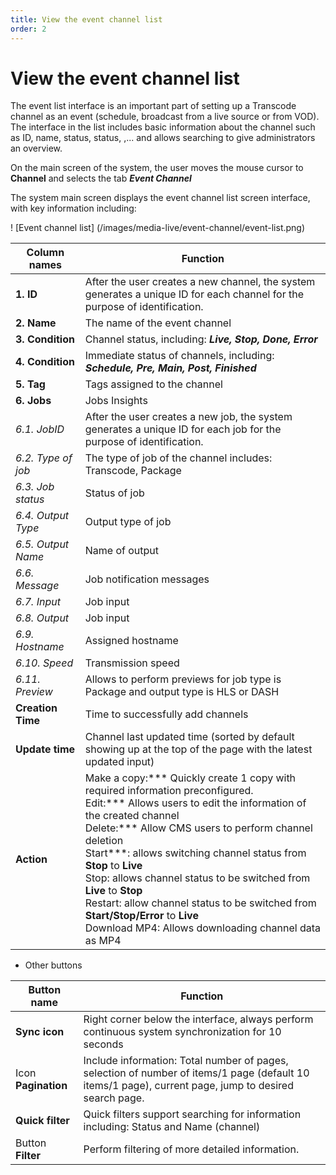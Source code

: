```yaml
---
title: View the event channel list
order: 2
---
```


# View the event channel list

The event list interface is an important part of setting up a Transcode channel as an event (schedule, broadcast from a live source or from VOD). The interface in the list includes basic information about the channel such as ID, name, status, status, ,... and allows searching to give administrators an overview.

On the main screen of the system, the user moves the mouse cursor to **Channel** and selects the tab _**Event Channel**_

The system main screen displays the event channel list screen interface, with key information including:

! [Event channel list] (/images/media-live/event-channel/event-list.png)

| Column names                                       | Function                                                                                                                                                                                                                                                                                                                                                                                                                                                                                                                                                                                                                                                         |
| -------------------------------------------------- | ---------------------------------------------------------------------------------------------------------------------------------------------------------------------------------------------------------------------------------------------------------------------------------------------------------------------------------------------------------------------------------------------------------------------------------------------------------------------------------------------------------------------------------------------------------------------------------------------------------------------------------------------------------------- |
| **1. ID**                          | After the user creates a new channel, the system generates a unique ID for each channel for the purpose of identification.                                                                                                                                                                                                                                                                                                                                                                                                                                                                                                                       |
| **2. Name**                        | The name of the event channel                                                                                                                                                                                                                                                                                                                                                                                                                                                                                                                                                                                                                                    |
| **3. Condition**                   | Channel status, including: _**Live, Stop, Done, Error**_                                                                                                                                                                                                                                                                                                                                                                                                                                                                                                                                                                                         |
| **4. Condition**                   | Immediate status of channels, including: _**Schedule, Pre, Main, Post, Finished**_                                                                                                                                                                                                                                                                                                                                                                                                                                                                                                                                                               |
| **5. Tag**                         | Tags assigned to the channel                                                                                                                                                                                                                                                                                                                                                                                                                                                                                                                                                                                                                                     |
| **6. Jobs**                        | Jobs Insights                                                                                                                                                                                                                                                                                                                                                                                                                                                                                                                                                                                                                                                    |
| _6.1. JobID_       | After the user creates a new job, the system generates a unique ID for each job for the purpose of identification.                                                                                                                                                                                                                                                                                                                                                                                                                                                                                                                               |
| _6.2. Type of job_ | The type of job of the channel includes: Transcode, Package                                                                                                                                                                                                                                                                                                                                                                                                                                                                                                                                                                                      |
| _6.3. Job status_  | Status of job                                                                                                                                                                                                                                                                                                                                                                                                                                                                                                                                                                                                                                                    |
| _6.4. Output Type_ | Output type of job                                                                                                                                                                                                                                                                                                                                                                                                                                                                                                                                                                                                                                               |
| _6.5. Output Name_ | Name of output                                                                                                                                                                                                                                                                                                                                                                                                                                                                                                                                                                                                                                                   |
| _6.6. Message_     | Job notification messages                                                                                                                                                                                                                                                                                                                                                                                                                                                                                                                                                                                                                                        |
| _6.7. Input_       | Job input                                                                                                                                                                                                                                                                                                                                                                                                                                                                                                                                                                                                                                                        |
| _6.8. Output_      | Job input                                                                                                                                                                                                                                                                                                                                                                                                                                                                                                                                                                                                                                                        |
| _6.9. Hostname_    | Assigned hostname                                                                                                                                                                                                                                                                                                                                                                                                                                                                                                                                                                                                                                                |
| _6.10. Speed_      | Transmission speed                                                                                                                                                                                                                                                                                                                                                                                                                                                                                                                                                                                                                                               |
| _6.11. Preview_    | Allows to perform previews for job type is Package and output type is HLS or DASH                                                                                                                                                                                                                                                                                                                                                                                                                                                                                                                                                                                |
| **Creation Time**                                  | Time to successfully add channels                                                                                                                                                                                                                                                                                                                                                                                                                                                                                                                                                                                                                                |
| **Update time**                                    | Channel last updated time (sorted by default showing up at the top of the page with the latest updated input)                                                                                                                                                                                                                                                                                                                                                                                                                                                                                                                                 |
| **Action**                                         | Make a copy:\*\*\* Quickly create 1 copy with required information preconfigured.<br/>Edit:\*\*\* Allows users to edit the information of the created channel <br/>Delete:\*\*\* Allow CMS users to perform channel deletion<br/>Start\*\*\*: allows switching channel status from **Stop** to **Live**<br/>Stop: allows channel status to be switched from **Live** to **Stop**<br/>Restart: allow channel status to be switched from **Start/Stop/Error** to **Live**<br/>Download MP4: Allows downloading channel data as MP4 |

- Other buttons

| Button name         | Function                                                                                                                                                                                                 |
| ------------------- | -------------------------------------------------------------------------------------------------------------------------------------------------------------------------------------------------------- |
| **Sync icon**       | Right corner below the interface, always perform continuous system synchronization for 10 seconds                                                                                                        |
| Icon **Pagination** | Include information: Total number of pages, selection of number of items/1 page (default 10 items/1 page), current page, jump to desired search page. |
| **Quick filter**    | Quick filters support searching for information including: Status and Name (channel)                                                                                  |
| Button **Filter**   | Perform filtering of more detailed information.                                                                                                                                          |